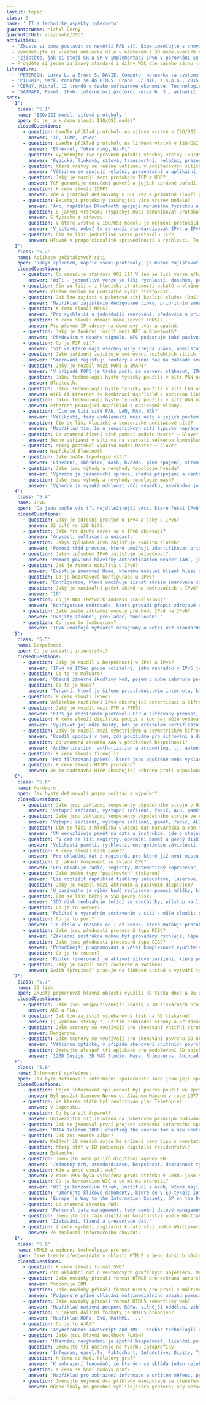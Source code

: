 ```yaml
---
layout: topic
class: 5
name: ' IT a technické aspekty internetu'
guarantorName: Michal Černý
guarantorUrl: /cs/osoba/2937
activities:
  - 'Zkuste si doma postavit co nevětší PAN síť. Experimentujte s chováním Bluetooth v závislosti na počtu zařízení, provozu, vzdálenosti,...'
  - Vymodelujte si vlastní umělecké dílo v některém z 3D modelovacích nástrojů.
  - 'Zjistěte, jak si stojí ČR a SR v implementaci IPv6 v porovnání se světem.'
  - Projděte si jeden zajímavý standard z dílny W3C dle vašeho zájmu (namátkou doporučujeme něco z modelování dialogu nebo sémantického webu).
literature:
  - 'PETERSON, Larry L. a Bruce S. DAVIE. Computer networks :a systems approach. San Francisco: Morgan Kaufmann Publishers, 1996. xxiii, 552. ISBN 1-55860-368-9.'
  - 'PILGRIM, Mark. Ponořme se do HTML5. Praha: CZ.NIC, z.s.p.o., 2015, 278 stran. CZ.NIC. ISBN 978-80-905802-6-8. Dostupné z: https://knihy.nic.cz/files/nic/edice/mark_pilgrim_html5.pdf'
  - 'ČERNÝ, Michal. 12 trendů v české softwarové ekonomice: Technologické, ekonomické, sociální a etické aspekty ICT. 1. vyd. Brno: Masarykova univerzita, 2014. 139 s. ISBN 978-80-210-6803-2.'
  - 'SATRAPA, Pavel. IPv6: internetový protokol verze 6. 3., aktualiz. a dopl. vyd. Praha: CZ.NIC, 2011, 407 s. CZ.NIC. ISBN 978-80-904248-4-5. Dostupné z: https://knihy.nic.cz/files/nic/edice/pavel_satrapa_ipv6_2012.pdf'
sets:
  '1':
    class: '5.1'
    name: 'ISO/OSI model, síťové protokoly.'
    open: Co je  a k čemu slouží ISO/OSI model?
    closedQuestions:
      - question: Uveďte příklad protokolu na síťové vrstvě v ISO/OSI modelu.
        answer: 'IP, ICMP, IPSec'
      - question: Uveďte příklad protokolu na linkové vrstvě v ISO/OSI modelu.
        answer: 'Ethernet, Token ring, Wi-Fi'
      - question: Vyjmenujte (ve správném pořadí) všechny vrstvy ISO/OSI modelu.
        answer: 'Fyzická, linková, síťová, transportní, relační, prezentační, aplikační'
      - question: Které vrstvy se reálně většinou v počítačových sítích spojují?
        answer: 'Většinou se spojují relační, prezentační a aplikační, ale některé technologie spojují také vybranné nižší vrstvy (např. Bluetooth).'
      - question: Jaký je rozdíl mezi protokoly TCP a UDP?
        answer: TCP garantuje doručení paketů a jejich správné pořadí. Cenou za to je vyšší režije a složitější hlavička. UDP ani jedno negarantuje.
      - question: K čemu slouží ICMP?
        answer: Jde o protokol definovaný v RFC 792 a primátně slouží pro hlášení chyb o nedostupnosti směrovače nebo uzlu.
      - question: Existují protokoly zasahující více vrstev modelu?
        answer: 'Ano, například Bluetooth spojuje minimálně fyzickou a linkovou vrstvu.'
      - question: S jakými vrstvami (typicky) musí komunikovat protokol linkové vrstvy?
        answer: S fyzicku a síťovou.
      - question: V které vrstvě v ISO/OSI modelu je nejméně protokolů? Proč?
        answer: 'V síťové, neboť tu se snaží standardizovat IPv4 a IPv6 a jejich doprovodné protokoly. Toto řešení umožňuje budovat heterogenní sítě.'
      - question: Čím se liší jednotlivé verze protokolu TCP?
        answer: Hlavně v proporcionalitě spravedlnosti a rychlosti. To se projevuje diferencí klíčových parametrů reakce na ztrátu paketu.
  '2':
    class: '5.2'
    name: Aplikace počítačových sítí
    open: 'Jakým způsobem, napříč všemi protokoly, je možné zajišťovat QoS?'
    closedQuestions:
      - question: Co označuje standard 802.11? V čem se liší verze a/b/g/n/f?
        answer: 'WiFi - jednotlivé verze se liší rychlostí, dosahem, případně zabezpečením a využitým frekvenčním pásmem a hustotou jeho pokrytí.'
      - question: Čím se liší – z hlediska ztrátovosti paketů – vlněné a voděné médium?
        answer: Vlněné médium má podstatně vyšší ztrátovost.
      - question: Jak lze zajisti v paketové síti kvalitu služeb (QoS)?
        answer: 'Například zajištěním dedigované linky, prioritním směrváním nebo ponecháním na Best efford.'
      - question: K čemu slouží MPLS?
        answer: 'Pro rychlejší a jednodušší směrování, především u prioritních paketů.'
      - question: K čemu slouží domain name server (DNS)?
        answer: Pro převod IP adresy na doménový tvar a opačně.
      - question: Jaký je funkční rozdíl mezi NFC a Bluetooth?
        answer: 'Především v dosahu signálu, NFC podporuje také pasivní čipy, v nabízených službách, přenosové rychlosti,....'
      - question: Co je P2P síť?
        answer: 'Síť ve které mají všechny uzly stejná práva, neexistuje zde server.'
      - question: Jaké zařízení zajišťuje směrování rozlehlých sítích (napříkald na internetu)? Na základě čeho to dělá?
        answer: 'Směrování zajišťují routery a činní tak na základě směrovacích tabulek, které si mohou (u dynamických sítí) aktualizovat.'
      - question: Jaký je rozdíl mezi POP3 a IMAP4?
        answer: 'V případě POP3 je třeba poštu ze serveru stáhnout, IMAP4 nabízí mj. možnost zobrazení informací pouze z hlavičky zprávy a další možností.'
      - question: Jakou technologii byste typicky použili v síti PAN na spojové či fyzické vrstvě?
        answer: Bluetooth.
      - question: Jakou technologii byste typicky použili v síti LAN na spojové či fyzické vrstvě?
        answer: WiFi či Ethernet (v kombinaci napříkald s optickou linkou nebo TP kabelem).
      - question: Jakou technologii byste typicky použili v síti WAN na spojové či fyzické vrstvě?
        answer: Ethernet pracující například s optickými vlákny.
      - question: 'Čím se liší sítě PAN, LAN, MAN, WAN?'
        answer: 'Velikostí, tedy vzdálenosti mezi uzly a jejich počtem.'
      - question: Čím se liší klasické a senzorické počítačové sítě?
        answer: 'Například tím, že u senzorickcýh sítí typicky nepracujeme s IP.'
      - question: Co znamená řízení sítě pomocí modelu Master – Slave?
        answer: Jedno zařízení v sítí má na starosti veškerou komunikaci všech zařízení.
      - question: Který protokol využívá model Master – Slave?
        answer: Napříkald Bluetooth.
      - question: Jaké znáte topologie sítí?
        answer: 'Lineární, sběrnice, mash, hvězda, plné spojení, strom, kruh.'
      - question: Jaké jsou výhody a nevýhody topologie hvězda?
        answer: 'Výhodou je jednoduchá správa, snadné připojení a centralní řízení, nevýhodou je závislost a zatížení centrálního uzlu.'
      - question: Jaké jsou výhody a nevýhody topologie mash?
        answer: 'Výhodou je vysoká odolnost vůči výpadku, nevýhodou je složitá struktura, složité směrování, náročná administrace a cena.'
  '4':
    class: '5.4'
    name: IPv6
    open: 'Co jsou podle vás tři nejdůležitější věci, které řešeí IPv6?'
    closedQuestions:
      - question: Jaký je adresní prostor u IPv4 a jaký u IPv6?
        answer: 32 bitů vs 128 bitů.
      - question: Jaké tři druhy adres se v IPv6 objevují?
        answer: 'Anycast, multicast a unicast.'
      - question: Jakým způsobem IPv6 zajišťuje kvalitu služeb?
        answer: 'Pomocí tříd provozu, které umožňují identifikovat prioritu jednotlivých paketů.'
      - question: Jakým způsobem IPv6 zajišťuje bezpečnost?
        answer: 'Pomocí povinné hlavičky Authentication Header (AH), jenž umožní autentizaci a případně šifrování skrze Encapsulating Security Payload (ESP).'
      - question: Jak je řešena mobilita u IPv6?
        answer: 'Existuje směrovač Home, kterému mobilní klient hlásí svojí IP adresu při každé změně. Komuniakce může probíhat buď přímo, nebo přes Home.'
      - question: Co je bezstavová konfigurace u IPv6?
        answer: 'Konfigurace, která umožňuje získat adresu směrovače či vlastní adresu. Využívá se ''router solicitation'' a ''router advertisement'' volání.'
      - question: Jaký je maximální počet skoků na směrovačích u IPv6?
        answer: '16'
      - question: Co je NAT (Network Address Translation)?
        answer: 'Konfigurace směrovače, která provádí přepis zdrojové nebo cílové adresy. Většinou se používá na rozhraní lokální síť a interent.'
      - question: Jaké znáte základní modely přechodu IPv4 na IPv6?
        answer: 'Dvojitý zásobní, překladač, tunelování.'
      - question: Co jsou to jumbogramy?
        answer: 'IPv6 umožňuje vytvářet datagramy o větší než standardní velikosti (dle MTU). Maxiální velikost je až 4 GiB, místo 64 KiB v IPv4.'
  '5':
    class: '5.5'
    name: Bezpečnost
    open: Co je sociální inženýrství?
    closedQuestions:
      - question: Jaký je rozdíl v bezpečnosti v IPv4 a IPv6?
        answer: 'IPv4 má IPSec pouze volitelný, jeho náhradou v IPv6 je AH, která je povinná a volitelně se nabízí ESP.'
      - question: Co to je malware?
        answer: 'Obecně záměrně škodlivý kód, pojem v sobě zahrnuje počítačové viry, trojské koně, spyware či adware atd.'
      - question: Co to je Hoax?
        answer: 'Tvrzení, které je šířeno prostřednictvím internetu, které je nepravdivé, jeho cílem je obvykle manipulace s uživatelem.'
      - question: K čemu slouží IPSec?
        answer: Volitelné rozšíření IPv4 obsahující autentizaci a šifrování.
      - question: Jaký je rozdíl mezi FTP a FTPS?
        answer: 'FTPS je rozšířením protokolu FTP o šifrovaný přenost, obvykle realizovaný zadáním jména a hesla, případně celého režimu v šifrované formě.'
      - question: K čemu slouží digitální podpis a kdo jej může vydávat?
        answer: 'Využívat jej může každý, kdo je držitelem certifikátu a slouží jako náhrada za klasický podpis v digitální komunikaci.'
      - question: Jaký je rozdíl mezi symetrickým a asymetrickým šifrováním?
        answer: 'Rozdíl spočívá v tom, zda používáme pro šifrování a dešifrování stejný klíč či nikoli.'
      - question: Co znamená zkratka AAA v počítačové bezpečnosti?
        answer: 'Authentication, authorization a accounting, tj. autentizace, autorizace a účtování. Tato trojice parametrů definuje bezpečný přenos dat.'
      - question: K čemu slouží firewall?
        answer: 'Pro filtrování paketů, které jsou vpuštěné nebo vyslané do sítě. Jde o jeden z důležitých bezpečnostních prvků.'
      - question: K čemu slouží HTTPS protokol?
        answer: Je to nadstavba HTPP obsahující ochranu proti odposlouchávání či vlomení se do komunikace. Přenášená data jsou šifrována pomocí SSL či TLS.
  '6':
    class: '5.6'
    name: Hardware
    open: Jak byste definovali pojmy počítač a výpočet?
    closedQuestions:
      - question: Jaké jsou základní kompetenty výpočetního stroje v Harvardské architektuře?
        answer: 'Vstupní zařízení, výstupní zařízení, řadič, ALU, paměť na data, paměť na instrukce.'
      - question: Jaké jsou základní kompetenty výpočetního stroje ve Von Neumanově architektuře?
        answer: 'Vstupní zařízení, výstupné zařízení, paměť, řadič, ALU.'
      - question: Čím se liší z hlediska uložení dat Harvardská a Von Neumanova architektura?
        answer: 'VN nerozlišuje paměť na data a instrukce, jde o stejně uložené a stejně zpracovávané posloupnosti bitů.'
      - question: 'V čem se liší registry, operační paměť a pevný disk?'
        answer: 'Velikostí paměti, rychlostí, energetickou závislostí, dostupností pro procesor či aplikace.'
      - question: K čemu slouží Cash paměť?
        answer: 'Pro ukládání dat z registrů, pro které již není místo, často také jako praměť pro komunikaci mezi jádry procesoru.'
      - question: Z jakých komponent se skládá CPU?
        answer: 'CPU obsahuje řadič, registry, matematický koprocesor, ALU (jendu nebo více), často také speciální koprocesor pro vektorové výpočty.'
      - question: Jaké znáte typy "papírových" tiskáren?
        answer: 'Lze rozlišit například tiskárny inkoustové, laserové, jehličkové, plotrové tiskárny, sublimační, voskové, ...'
      - question: Jaký je rozdíl mezi aktivním a pasivním displejem?
        answer: 'U pasivního je výběr bodů realizován pomocí mřížky, která aktivuje příslušný pixel, u aktivního má každý pixel svojí vstvu transistorů.'
      - question: Čím se liší běžný a SSD pevný disk?
        answer: 'SDD disk neobsahuje točící se součástky, přístup na libovolnou adresu na disku je u něj prováděný v konstatním čase.'
      - question: Co je to server?
        answer: 'Počítač s význačným postavením v síti - může sloužit pro řízení tisku, e-mail, správu identit, souborů, web, poskytovat výpočetní výkon atp.'
      - question: Co je to port?
        answer: 'Je číslo v rozsahu od 1 až 65535, které možňuje protokolům TCP a UDP odlišit jednotlivé aplikace. Ty mají typické číslo, kterým jsou určené.'
      - question: Jaké jsou přednosti procesorů typu RISC?
        answer: 'Základní instrukce mohou být prováděny rychleji, lépe se počítá délka výpočtu, procesory mohou být více specializované.'
      - question: Jaké jsou přednosti procesorů typu CISC?
        answer: 'Pohodlnější programování a větší komplexnost využitelnosti procesorů, často paradoxně menší počet potřebných instrukcí.'
      - question: Co je to router?
        answer: 'Router (směrovač) je aktivní síťové zařízení, které přeposílá datagramy směrem k jejich cílové adrese.'
      - question: Jaký je rozdíl mezi routerem a swithem?
        answer: Swith (přepínač) pracuje na linkové vrstvě a vytváří topologii hvězda. Router pracuje na síťové vrstvě a zajišťuje směrování typicky IP.
  '7':
    class: '5.7'
    name: 3D tisk
    open: Zkuste pojmenovat hlavní oblasti využití 3D tisku dnes a za desetet let.
    closedQuestions:
      - question: Jaké jsou nejpoužívanější plasty v 3D tiskárnách pro domácí využití?
        answer: ABS a PLA.
      - question: Jak lze zajistit vícebarevný tisk na 3D tiskárně?
        answer: 1) výměnou struny 2) užitím průhledné struny a přídáváním barevných příměsí 3) více hlavovými tiskárnami 4) užitím tekutých náplní.
      - question: Jaké scenery se využívají pro skenování vnitřní struktury 3D objektů?
        answer: Rengenové.
      - question: Jaké scenery se využívají pro skenování povrchu 3D objektů?
        answer: 'Většinou optické, v případě skenování vnitřních povrchů, například dutin či jeskyní lze užít ultrazvukové.'
      - question: Jmenujte alespoň tři aplikace pro modelování 3D objektů.
        answer: '123D Design, 3D MAX Studio, Maya, Rhinoceros, Autocad, Tinkercad.'
  '8':
    class: '5.8'
    name: Informační společnost
    open: Jak byte definovali informační společnost? Jaké jsou její specifické charakteristiky? Existuje?
    closedQuestions:
      - question: Pojem informační společnost byl poprvé použit ve zprávě francouzské vlády. Kdo by jejím autorem?
        answer: Byl použit Simonem Norou et Alainem Mincem v roce 1977.
      - question: Ve kterém státě byl realizován plán Teletopie?
        answer: V Japonsku.
      - question: Co byla síť Arpanet?
        answer: Univerzitní síť založená na paketovém principu budováná v USA v rámci vojenského experimentálního projektu.
      - question: Jak se jmenoval první projekt zavádění informační společnosti v USA?
        answer: 'NTIA Telecom 2000: charting the course for a new century vydaný v roce 1988.'
      - question: Jak zní Moorův zákon?
        answer: Každých 18 měsíců dojde ke snížení ceny čipu s konstatním výkonem o polovinu; za stejnou dobu při konstatní ceně se výkon čipu zdvojnásobí.
      - question: Který stát v EU podporuje digitální residentství?
        answer: Estonsko.
      - question: Jmenujte sedm pilířů digitální agendy EU.
        answer: 'Jednotný trh, standardizace, bezpečnost, dostupnost rychlého internetu, podpora výzkumu, digitální gramotnost a projekty pro běžný život.'
      - question: Kde a proč vznikl web?
        answer: V roce 1990 byla vytvořena první stránka v CERNu jako součást informačního systému pro vysokoenergiové instituce.
      - question: Co je konsorcium W3C a co má na starosti?
        answer: 'W3C je konzorcium firem, institucí a osob, které mají na starosti standardizaci a vývoj webových standardů (HTML, CCS, SPARQL...).'
      - question: 'Jmenujte klíčové dokumenty, které se v EU týkají informační společnosti.'
        answer: 'Europe''s Way to the Information Society, GP on the Development of the Common market for Telecommunications Services, Digital Agenda 2020'
      - question: Co znamená zkratka PDM?
        answer: 'Personal data management, tedy osobní datový management.'
      - question: Jmenujte tři fáze digitální kurátorství podle Whittakera.
        answer: 'Získávání, řízení a presentace dat.'
      - question: Z čeho vychází digitální kurátorství podle Whittakera?
        answer: Ze znalosti informačního chování.
  '9':
    class: '5.9'
    name: HTML5 a moderní technologie pro web
    open: Jaké trendy předpovídáte v oblasti HTML5 a jeho dalších nástupců?
    closedQuestions:
      - question: K čemu slouží formát SVG?
        answer: Pro ukládání dat o vektorových grafických objektech. Má přímou podporu HTML5.
      - question: Jaké novinky přináší formát HTML5 pro ochranu autorských práv?
        answer: Podporuje DRM.
      - question: Jaké novinky přináší formát HTML5 pro práci s multimédii?
        answer: 'Podporuje přímé vkládání multimediálního obsahu pomocí tagů , ,  podporuje nativně řadu formátů multimediálních dat.'
      - question: Jaké novinky přináší formát HTML5 sémantický web?
        answer: 'Například nativní podporu RDFa, silnější oddělení vzhledu a obsahu, nové tagy pro určité struktury na webu (záhlaví, západí, dialogy,...)'
      - question: S jakými dalšími formáty je HMTL5 propojen?
        answer: 'Například RDFa, SVG, MathML, ...'
      - question: Co je to AJAX?
        answer: 'Asynchronous JavaScript and XML - soubor technologií umožňujících vytvářet online aplikace (HTML, JavaScript, XMLHttpRequest, DOM,...).'
      - question: Jaké jsou hlavní nevýhody FLASH?
        answer: 'Hlavními nevýhodami je špatná bezpečnost, licenční politika, uzavřenost, hardwarová náročnost, absence většího množsví editorů, ...'
      - question: Jmenujte tři nástroje na tvorbu infografiky.
        answer: 'Infogram, easel.ly, Piktochart, InfoActive, Dipity, TimeRime, Many Eyes V2,...'
      - question: K čemu se hodí koláčový graf?
        answer: 'K zobrazení fenoménů, ze kterých se skládá jeden celek.'
      - question: K čemu se hodí bodový graf?
        answer: 'Například pro zobrazení informace o určitém měření, při práci s časovým vývojem, pro vkládání funkčních závislostí, ...'
      - question: Jmenujte nejméně dva příklady manipulace se čtenářem grafu.
        answer: Různé škály na podobně vyhlížejících grafech; osy nezačínající v 0; grafy se špatnou čitelností a často také grafy s logaritmickou škálou.

---
```

